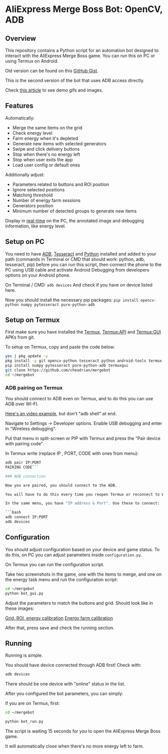 

# AliExpress Merge Boss Bot: OpenCV, ADB

## Overview

This repository contains a Python script for an automation bot designed to interact with the AliExpress Merge Boss game. You can run this on PC or using Termux on Android.

Old version can be found on this [GitHub Gist](https://gist.github.com/cheadrian/4331cd8eb95ea6a7097b1830f80db781).

This is the second version of the bot that uses ADB access directly.

Check [this article](https://che-adrian.medium.com/9ac9a6d5581c) to see demo gifs and images.

## Features

Automatically:
- Merge the same items on the grid
- Check energy level
- Farm energy when it's depleted
- Generate new items with selected generators
- Swipe and click delivery buttons
- Stop when there's no energy left
- Stop when user exits the app
- Load user  config or default ones

Additionally adjust:
- Parameters related to buttons and ROI position
- Ignore selected positions
- Matching threshold
- Number of energy farm sessions
- Generators position
- Minimum number of detected groups to generate new items

Display in [real-time](media/run_on_pc.jpg) on the PC, the annotated image and debugging information, like energy level.

## Setup on PC
You need to have [ADB](https://www.xda-developers.com/install-adb-windows-macos-linux/), [Tesseract](https://tesseract-ocr.github.io/tessdoc/Downloads.html) and [Python](https://www.python.org/downloads/) installed and added to your path (commands in Terminal or CMD that should work: python, adb, tesseract, pip) before you can run this script, then connect the phone to the PC using USB cable and activate Android Debugging from developers options on your Android phone. 

On Terminal / CMD:
`adb devices` 
And check if you have on device listed here.

Now you should install the necessary pip packages:
`pip install opencv-python numpy pytesseract pure-python-adb`

## Setup on Termux

First make sure you have installed the [Termux](https://github.com/termux/termux-app/releases), [Termux:API](https://github.com/termux/termux-api/releases) and [Termux:GUI](https://github.com/termux/termux-gui/releases) APKs from git.

To setup on Termux, copy and paste the code below:

```bash
yes | pkg update -y
pkg install -y git opencv-python tesseract python android-tools termux-api
pip install numpy pytesseract pure-python-adb termuxgui
git clone https://github.com/cheadrian/mergebot
cd ~/mergebot
```

### ADB pairing on Termux

You should connect to ADB even on Termux, and to do this you can use ADB over WI-FI.

[Here's an video example](https://www.youtube.com/watch?v=BHc7uvX34bM), but don't "adb shell" at end.

Navigate to Settings -> Developer options. Enable USB debugging and enter in "Wireless debugging".

Put that menu in split-screen or PIP with Termux and press the "Pair device with pairing code".

In Termux write (replace IP , PORT, CODE with ones from menu):

```bash
adb pair IP:PORT
PAIRING CODE```

### ADB connection

Now you are paired, you should connect to the ADB.

You will have to do this every time you reopen Termux or reconnect to Wi-Fi. 

In the same menu, you have "IP address & Port". Use these to connect:

```bash
adb connect IP:PORT
adb devices
```

## Configuration

You should adjust configuration based on your device and game status. To do this, on PC you can adjust parameters inside `configuration.py`.

On Termux you can run the configuration script.

Take two screenshots in the game, one with the items to merge, and one on the energy task menu and run the configuration script:

```bash
cd ~/mergebot
python bot_gui.py
```

Adjust the parameters to match the buttons and grid. Should look like in these images:

[Grid, ROI, energy calibration](media/calibration_guide_1.jpg)
[Energy farm calibration](media/calibration_guide_2.jpg)

After that, press save and check the running section.

## Running

Running is simple. 

You should have device connected through ADB first! Check with:

```bash
adb devices
```

There should be one device with "online" status in the list.

After you configured the bot parameters, you can simply:

If you are on Termux, first:

```bash
cd ~/mergebot
```

```bash
python bot_run.py
```

The script is waiting 15 seconds for you to open the AliExpress Merge Boss game. 

It will automatically close when there's no more energy left to farm. 